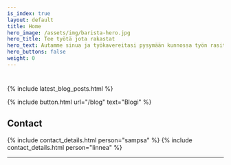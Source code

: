 ```yaml
---
is_index: true
layout: default
title: Home
hero_image: /assets/img/barista-hero.jpg
hero_title: Tee työtä jota rakastat
hero_text: Autamme sinua ja työkavereitasi pysymään kunnossa työn rasituksista huolimatta
hero_buttons: false
weight: 0
---
```


# 

{% include latest_blog_posts.html %}

{% include button.html url="/blog" text="Blogi" %}



## Contact

{% include contact_details.html person="sampsa" %}
{% include contact_details.html person="linnea" %}

---

